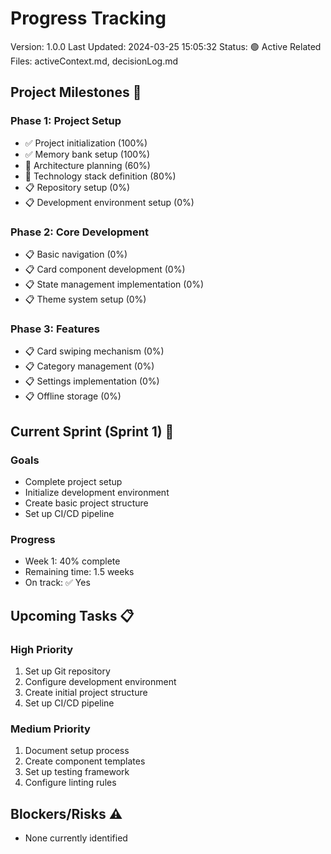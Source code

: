 # Progress Tracking

Version: 1.0.0
Last Updated: 2024-03-25 15:05:32
Status: 🟢 Active
Related Files: activeContext.md, decisionLog.md

## Project Milestones 🎯

### Phase 1: Project Setup

- ✅ Project initialization (100%)
- ✅ Memory bank setup (100%)
- 🔄 Architecture planning (60%)
- 🔄 Technology stack definition (80%)
- 📋 Repository setup (0%)
- 📋 Development environment setup (0%)

### Phase 2: Core Development

- 📋 Basic navigation (0%)
- 📋 Card component development (0%)
- 📋 State management implementation (0%)
- 📋 Theme system setup (0%)

### Phase 3: Features

- 📋 Card swiping mechanism (0%)
- 📋 Category management (0%)
- 📋 Settings implementation (0%)
- 📋 Offline storage (0%)

## Current Sprint (Sprint 1) 🏃

### Goals

- Complete project setup
- Initialize development environment
- Create basic project structure
- Set up CI/CD pipeline

### Progress

- Week 1: 40% complete
- Remaining time: 1.5 weeks
- On track: ✅ Yes

## Upcoming Tasks 📋

### High Priority

1. Set up Git repository
2. Configure development environment
3. Create initial project structure
4. Set up CI/CD pipeline

### Medium Priority

1. Document setup process
2. Create component templates
3. Set up testing framework
4. Configure linting rules

## Blockers/Risks ⚠️

- None currently identified
